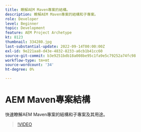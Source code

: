 ```yaml
---
title: 瞭解AEM Maven專案的結構。
description: 瞭解AEM Maven專案的結構和子專案。
role: Developer
level: Beginner
topic: Development
feature: AEM Project Archetype
kt: 8123
thumbnail: 334280.jpg
last-substantial-update: 2022-09-14T00:00:00Z
exl-id: 9e221aa8-d43e-4832-8233-a6cb1b41cc60
source-git-commit: b3e9251bdb18a008be95c1fa9e5c79252a74fc98
workflow-type: tm+mt
source-wordcount: '34'
ht-degree: 0%

---
```


# AEM Maven專案結構

快速瞭解AEM Maven專案的結構和子專案及其用途。

>[!VIDEO](https://video.tv.adobe.com/v/334280?quality=12&learn=on)
